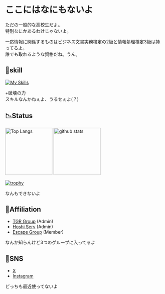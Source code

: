 # ここにはなにもないよ

ただの一般的な高校生だよ。  
特別なにかあるわけじゃないよ。

一応情報に関係するものはビジネス文書実務検定の2級と情報処理検定3級は持ってるよ。  
誰でも取れるような資格だね。うん。

## 🧨skill

[![My Skills](https://skillicons.dev/icons?i=html,css,md&theme=dark)](https://skillicons.dev)

+破壊の力  
スキルなんかねぇよ、うるせぇよ(？)

## 📉Status
<p align="left"> 
  <img alt="Top Langs" height="150px" src="https://github-readme-stats.vercel.app/api/top-langs/?username=starprivate55&layout=compact&show_icons=true&theme=tokyonight" />
  <img alt="github stats" height="150px" src="https://github-readme-stats.vercel.app/api?username=starprivate55&theme=tokyonight&show_icons=ture" />
</p>

[![trophy](https://github-profile-trophy.vercel.app/?username=starprivate55&theme=onedark&column=8
)](https://github.com/ryo-ma/github-profile-trophy)

なんもできないよ

## 🏢Affiliation

 - [TGR Group](https://github.com/TGR-Group) (Admin)
 - [Hoshi Serv](https://github.com/Hoshi-Serv) (Admin)
 - [Escape Group](https://github.com/esc-org) (Member)

なんか知らんけど3つのグループに入ってるよ

## 📱SNS

 - [X](https://twitter.com/starprivate55/)
 - [Instagram](https://instagram.com/starprivate55/)

どっちも最近使ってないよ
